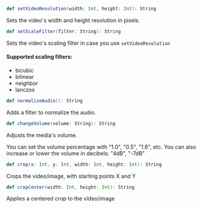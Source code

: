 ```scala
def setVideoResolution(width: Int, height: Int): String
```
Sets the video's width and height resolution in pixels.

```scala
def setScaleFilter(filter: String): String
```
Sets the video's scaling filter in case you use ```setVideoResolution```

#### Supported scaling filters:
* bicubic
* bilinear
* neighbor
* lanczos

```scala
def normalizeAudio(): String
```
Adds a filter to normalize the audio.

```scala
def changeVolume(volume: String): String
```
Adjusts the media's volume.

You can set the volume percentage with "1.0", "0.5", "1.6", etc.
You can also increase or lower the volume in decibels: "4dB", "-7dB"

```scala
def crop(x: Int, y: Int, width: Int, height: Int): String
```
Crops the video/image, with starting points X and Y

```scala
def cropCenter(width: Int, height: Int): String
```
Applies a centered crop to the video/image
